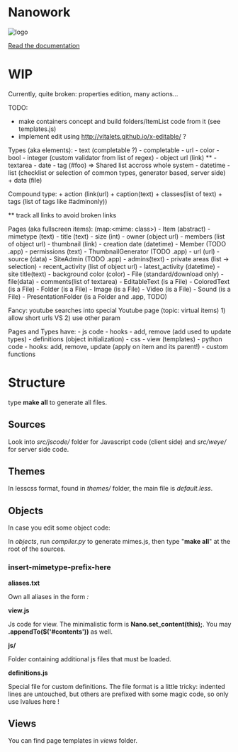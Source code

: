 # Nanowork

![logo](http://nanowork.readthedocs.org/en/latest/_static/logo.png)

[Read the documentation](https://nanowork.readthedocs.org/en/latest/)

# WIP

Currently, quite broken: properties edition, many actions...

TODO:
-  make containers concept and build folders/ItemList code from it (see templates.js)
-  implement edit using http://vitalets.github.io/x-editable/ ?

Types (aka elements):
    - text (completable ?)
        - completable
        - url
        - color
        - bool
        - integer (custom validator from list of regex)
        - object url (link) **
    - textarea
    - date
    - tag (#foo) => Shared list accross whole system
    - datetime
    - list (checklist or selection of common types, generator based, server side)
    + data (file)

Compound type:
    + action (link(url) + caption(text) + classes(list of text) + tags (list of tags like #adminonly))

 ** track all links to avoid broken links

    
Pages (aka fullscreen items):
(map:<mime: class>)
    - Item (abstract)
        - mimetype (text)
        - title (text)
        - size (int)
        - owner (object url)
        - members (list of object url)
        - thumbnail (link)
        - creation date (datetime)
    - Member (TODO .app)
        - permissions (text)
    - ThumbnailGenerator (TODO .app)
        - url (url)
        - source (data)
    - SiteAdmin (TODO .app)
        - admins(text)
        - private areas (list -> selection)
        - recent_activity (list of object url)
        - latest_activity (datetime)
        - site title(text)
        - background color (color)
    - File (standard/download only)
        - file(data)
        - comments(list of textarea)
    - EditableText (is a File)
    - ColoredText (is a File)
    - Folder (is a File)
    - Image (is a File)
    - Video (is a File)
    - Sound (is a File)
    - PresentationFolder (is a Folder and .app, TODO)

Fancy:
    youtube searches into special Youtube page (topic: virtual items)
    1) allow short urls VS 2) use other param


Pages and Types have:
    - js code
        - hooks
            - add, remove (add used to update types)
        - definitions (object initialization)
    - css
    - view (templates)
    - python code
        - hooks:
            add, remove, update (apply on item and its parent!)
        - custom functions
 
# Structure

type **make all** to generate all files.

## Sources

Look into *src/jscode/* folder for Javascript code (client side) and *src/weye/* for server side code.

## Themes

In lesscss format, found in *themes/* folder, the main file is *default.less*.

## Objects

In case you edit some object code:

In *objects*,  run *compiler.py* to generate mimes.js, then type "**make all**" at the root of the sources.

### insert-mimetype-prefix-here

**aliases.txt**

Own all aliases in the form *<mime>: <folder-name>*

**view.js**

Js code for view. The minimalistic form is **Nano.set_content(this);**.
You may **.appendTo($('#contents'))** as well.

**js/**

Folder containing additional js files that must be loaded.

**definitions.js**

Special file for custom definitions. The file format is a little tricky: indented lines are untouched, but others are prefixed with some magic code, so only use lvalues here !

## Views

You can find page templates in *views* folder.

